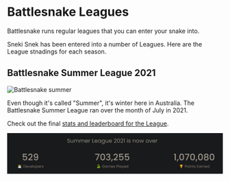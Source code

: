 # Battlesnake Leagues

Battlesnake runs regular leagues that you can enter your snake into.

Sneki Snek has been entered into a number of Leagues. Here are the League stnadings for each season.

## Battlesnake Summer League 2021

![Battlesnake summer](https://user-images.githubusercontent.com/36594527/128298042-7085378b-282c-430c-8378-5cd5b16605a3.jpg)

Even though it's called "Summer", it's winter here in Australia. The Battlesnake Summer League ran over the month of July in 2021.

Check out the final [stats and leaderboard for the League](https://play.battlesnake.com/league/summer-league-2021/).

<a href="https://play.battlesnake.com/league/summer-league-2021/" target="blank"><img align="" src="https://github.com/mishmanners/starter-snake-python/blob/main/Leagues/Summer%20League%20stats.JPG" width="700" /></a>
